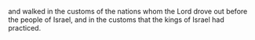 and walked in the customs of the nations whom the Lord drove out before the people of Israel, and in the customs that the kings of Israel had practiced.
